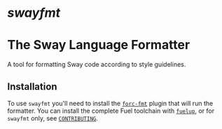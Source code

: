 # _swayfmt_

# The Sway Language Formatter

A tool for formatting Sway code according to style guidelines.

## Installation

To use `swayfmt` you'll need to install the [`forc-fmt`](../forc-plugins/forc-fmt/) plugin that will run the formatter. You can install the complete Fuel toolchain with [`fuelup`](https://github.com/FuelLabs/fuelup), or for `swayfmt` only, see [`CONTRIBUTING`](./CONTRIBUTING.md).
